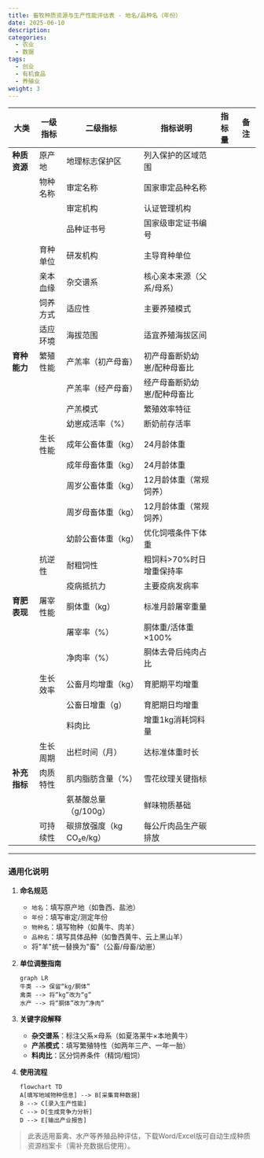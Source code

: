 ```yaml
---
title: 畜牧种质资源与生产性能评估表 - 地名/品种名（年份）
date: 2025-06-10
description:
categories:
  - 农业
  - 数据
tags:
  - 创业
  - 有机食品
  - 养殖业
weight: 3
---
```



| **大类**       | **一级指标** | **二级指标**          | **指标说明**                              | **指标量** | **备注** |  
|----------------|--------------|-----------------------|------------------------------------------|------------|----------|  
| **种质资源**   | 原产地       | 地理标志保护区        | 列入保护的区域范围                       |            |          |  
|                | 物种名称     | 审定名称              | 国家审定品种名称                         |            |          |  
|                |              | 审定机构              | 认证管理机构                             |            |          |  
|                |              | 品种证书号            | 国家级审定证书编号                       |            |          |  
|                | 育种单位     | 研发机构              | 主导育种单位                             |            |          |  
|                | 亲本血缘     | 杂交谱系              | 核心亲本来源（父系/母系）                |            |          |  
|                | 饲养方式     | 适应性                | 主要养殖模式                             |            |          |  
|                | 适应环境     | 海拔范围              | 适宜养殖海拔区间                         |            |          |  
| **育种能力**   | 繁殖性能     | 产羔率（初产母畜）    | 初产母畜断奶幼崽/配种母畜比              |            |          |  
|                |              | 产羔率（经产母畜）    | 经产母畜断奶幼崽/配种母畜比              |            |          |  
|                |              | 产羔模式              | 繁殖效率特征                             |            |          |  
|                |              | 幼崽成活率（%）       | 断奶前存活率                             |            |          |  
|                | 生长性能     | 成年公畜体重（kg）    | 24月龄体重                               |            |          |  
|                |              | 成年母畜体重（kg）    | 24月龄体重                               |            |          |  
|                |              | 周岁公畜体重（kg）    | 12月龄体重（常规饲养）                   |            |          |  
|                |              | 周岁母畜体重（kg）    | 12月龄体重（常规饲养）                   |            |          |  
|                |              | 幼龄公畜体重（kg）    | 优化饲喂条件下体重                       |            |          |  
|                | 抗逆性       | 耐粗饲性              | 粗饲料>70%时日增重保持率                 |            |          |  
|                |              | 疫病抵抗力            | 主要疫病发病率                           |            |          |  
| **育肥表现**   | 屠宰性能     | 胴体重（kg）          | 标准月龄屠宰重量                         |            |          |  
|                |              | 屠宰率（%）           | 胴体重/活体重×100%                       |            |          |  
|                |              | 净肉率（%）           | 胴体去骨后纯肉占比                       |            |          |  
|                | 生长效率     | 公畜月均增重（kg）    | 育肥期平均增重                           |            |          |  
|                |              | 公畜日增重（g）       | 育肥期日均增重                           |            |          |  
|                |              | 料肉比                | 增重1kg消耗饲料量                        |            |          |  
|                | 生长周期     | 出栏时间（月）        | 达标准体重时长                           |            |          |  
| **补充指标**   | 肉质特性     | 肌内脂肪含量（%）     | 雪花纹理关键指标                         |            |          |  
|                |              | 氨基酸总量（g/100g）  | 鲜味物质基础                             |            |          |  
|                | 可持续性     | 碳排放强度（kg CO₂e/kg） | 每公斤肉品生产碳排放                   |            |          |  

---

### 通用化说明  
1. **命名规范**  
   - `地名`：填写原产地（如鲁西、盐池）  
   - `年份`：填写审定/测定年份  
   - `物种名`：填写物种（如黄牛、肉羊）  
   - `品种名`：填写具体品种（如鲁西黄牛、云上黑山羊）  
   - 将"羊"统一替换为"畜"（公畜/母畜/幼崽）  

2. **单位调整指南**  
   ```mermaid  
   graph LR  
   牛类 --> 保留“kg/胴体”  
   禽类 --> 将“kg”改为“g”  
   水产 --> 将“胴体”改为“净肉”  
   ```  

3. **关键字段解释**  
   - **杂交谱系**：标注父系×母系（如夏洛莱牛×本地黄牛）  
   - **产羔模式**：填写繁殖特性（如两年三产、一年一胎）  
   - **料肉比**：区分饲养条件（精饲/粗饲）  

4. **使用流程**  
   ```mermaid  
   flowchart TD  
   A[填写地域物种信息] --> B[采集育种数据]  
   B --> C[录入生产性能]  
   C --> D[生成竞争力分析]  
   D --> E[输出产业报告]  
   ```  

> 此表适用畜禽、水产等养殖品种评估，下载Word/Excel版可自动生成种质资源档案卡（需补充数据后使用）。
